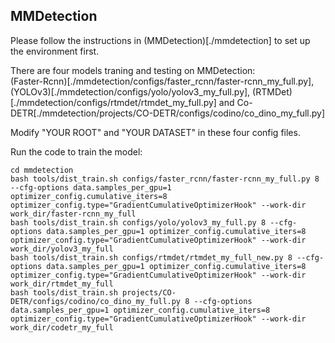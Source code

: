 ## MMDetection
Please follow the instructions in (MMDetection)[./mmdetection] to set up the environment first.  

There are four models traning and testing on MMDetection:  
(Faster-Rcnn)[./mmdetection/configs/faster_rcnn/faster-rcnn_my_full.py], (YOLOv3)[./mmdetection/configs/yolo/yolov3_my_full.py], (RTMDet)[./mmdetection/configs/rtmdet/rtmdet_my_full.py] and Co-DETR[./mmdetection/projects/CO-DETR/configs/codino/co_dino_my_full.py]

Modify "YOUR ROOT" and "YOUR DATASET" in these four config files.

Run the code to train the model:
```
cd mmdetection
bash tools/dist_train.sh configs/faster_rcnn/faster-rcnn_my_full.py 8 --cfg-options data.samples_per_gpu=1 optimizer_config.cumulative_iters=8 optimizer_config.type="GradientCumulativeOptimizerHook" --work-dir work_dir/faster-rcnn_my_full
bash tools/dist_train.sh configs/yolo/yolov3_my_full.py 8 --cfg-options data.samples_per_gpu=1 optimizer_config.cumulative_iters=8 optimizer_config.type="GradientCumulativeOptimizerHook" --work-dir work_dir/yolov3_my_full
bash tools/dist_train.sh configs/rtmdet/rtmdet_my_full_new.py 8 --cfg-options data.samples_per_gpu=1 optimizer_config.cumulative_iters=8 optimizer_config.type="GradientCumulativeOptimizerHook" --work-dir work_dir/rtmdet_my_full
bash tools/dist_train.sh projects/CO-DETR/configs/codino/co_dino_my_full.py 8 --cfg-options data.samples_per_gpu=1 optimizer_config.cumulative_iters=8 optimizer_config.type="GradientCumulativeOptimizerHook" --work-dir work_dir/codetr_my_full
```